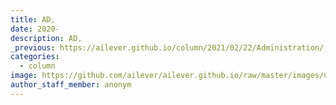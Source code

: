 ```yaml
---
title: AD,
date: 2020-
description: AD,
_previous: https://ailever.github.io/column/2021/02/22/Administration/
categories:
  - column
image: https://github.com/ailever/ailever.github.io/raw/master/images/unsplash/gray_Administration.png
author_staff_member: anonym
---
```

